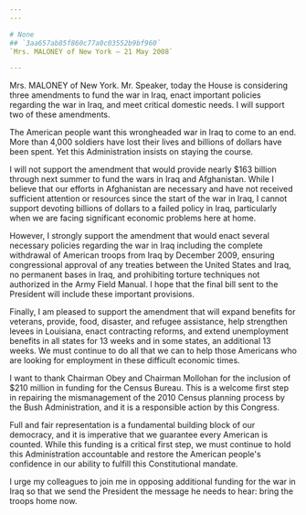 ```yaml
---
---

# None
## `3aa657ab85f860c77a0c03552b9bf960`
`Mrs. MALONEY of New York — 21 May 2008`

---
```



Mrs. MALONEY of New York. Mr. Speaker, today the House is considering 
three amendments to fund the war in Iraq, enact important policies 
regarding the war in Iraq, and meet critical domestic needs. I will 
support two of these amendments.

The American people want this wrongheaded war in Iraq to come to an 
end. More than 4,000 soldiers have lost their lives and billions of 
dollars have been spent. Yet this Administration insists on staying the 
course.

I will not support the amendment that would provide nearly $163 
billion through next summer to fund the wars in Iraq and Afghanistan. 
While I believe that our efforts in Afghanistan are necessary and have 
not received sufficient attention or resources since the start of the 
war in Iraq, I cannot support devoting billions of dollars to a failed 
policy in Iraq, particularly when we are facing significant economic 
problems here at home.

However, I strongly support the amendment that would enact several 
necessary policies regarding the war in Iraq including the complete 
withdrawal of American troops from Iraq by December 2009, ensuring 
congressional approval of any treaties between the United States and 
Iraq, no permanent bases in Iraq, and prohibiting torture techniques 
not authorized in the Army Field Manual. I hope that the final bill 
sent to the President will include these important provisions.

Finally, I am pleased to support the amendment that will expand 
benefits for veterans, provide, food, disaster, and refugee assistance, 
help strengthen levees in Louisiana, enact contracting reforms, and 
extend unemployment benefits in all states for 13 weeks and in some 
states, an additional 13 weeks. We must continue to do all that we can 
to help those Americans who are looking for employment in these 
difficult economic times.

I want to thank Chairman Obey and Chairman Mollohan for the inclusion 
of $210 million in funding for the Census Bureau. This is a welcome 
first step in repairing the mismanagement of the 2010 Census planning 
process by the Bush Administration, and it is a responsible action by 
this Congress.

Full and fair representation is a fundamental building block of our 
democracy, and it is imperative that we guarantee every American is 
counted. While this funding is a critical first step, we must continue 
to hold this Administration accountable and restore the American 
people's confidence in our ability to fulfill this Constitutional 
mandate.

I urge my colleagues to join me in opposing additional funding for 
the war in Iraq so that we send the President the message he needs to 
hear: bring the troops home now.
